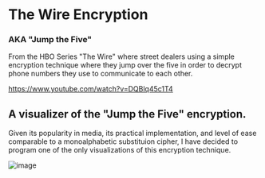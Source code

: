 # The Wire Encryption
### AKA "Jump the Five"

From the HBO Series "The Wire" where street dealers using a simple encryption technique where they jump over the five in order to decrypt phone numbers they use to communicate to each other. 

https://www.youtube.com/watch?v=DQBlq45c1T4

## A visualizer of the "Jump the Five" encryption.
Given its popularity in media, its practical implementation, and level of ease comparable to a monoalphabetic substituion cipher, I have decided to program one of the only visualizations of this encryption technique.


![image](https://i.groupme.com/532x379.png.e718238825984b37bb63ab1185f1779f.large)
